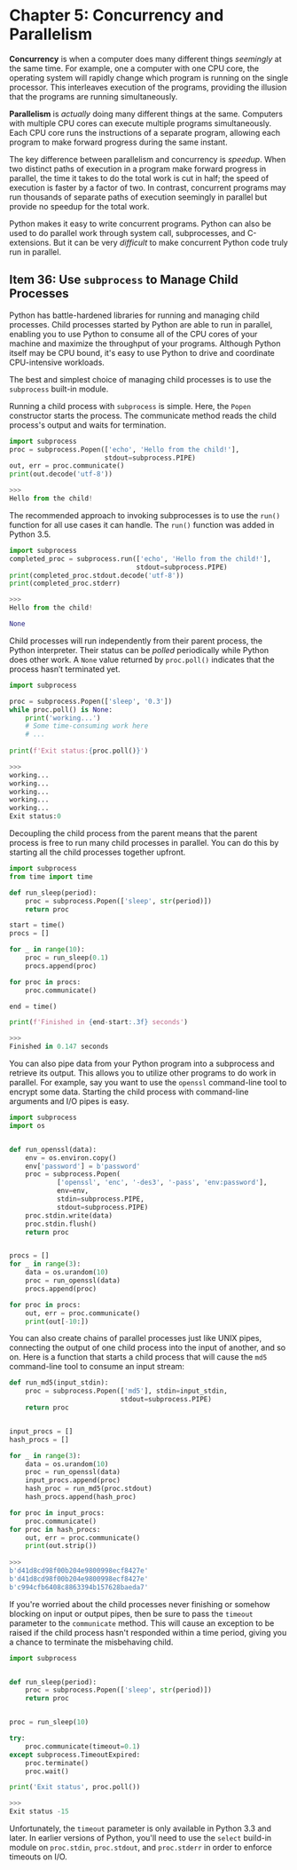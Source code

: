# Chapter 5: Concurrency and Parallelism

**Concurrency** is when a computer does many different things *seemingly* at the same time. For example, one a computer with one CPU core, the operating system will rapidly change which program is running on the single processor. This interleaves execution of the programs, providing the illusion that the programs are running simultaneously.

**Parallelism** is *actually* doing many different  things at the same. Computers with multiple CPU cores can execute multiple programs simultaneously. Each CPU core runs the instructions of a separate program, allowing each program to make forward progress during the same instant.

The key difference between parallelism and concurrency is *speedup*. When two distinct paths of execution in a program make forward progress in parallel, the time it takes to do the total work is cut in half; the speed of execution is faster by a factor of two. In contrast, concurrent programs may run thousands of separate paths of execution seemingly in parallel but provide no speedup for the total work.

Python makes it easy to write concurrent programs. Python can also be used to do parallel work through system call, subprocesses, and C-extensions. But it can be very *difficult* to make concurrent Python code truly run in parallel.

## Item 36: Use `subprocess` to Manage Child Processes
Python has battle-hardened libraries for running and managing child processes. Child processes started by Python are able to run in parallel, enabling you to use Python to consume all of the CPU cores of your machine and maximize the throughput of your programs. Although Python itself may be CPU bound, it's easy to use Python to drive and coordinate CPU-intensive workloads.

The best and simplest choice of managing child processes is to use the `subprocess` built-in module.

Running a child process with `subprocess` is simple. Here, the `Popen` constructor starts the process. The communicate method reads the child process's output and waits for termination.

```Python
import subprocess
proc = subprocess.Popen(['echo', 'Hello from the child!'],
                        stdout=subprocess.PIPE)
out, err = proc.communicate()
print(out.decode('utf-8'))

>>>
Hello from the child!

```

The recommended approach to invoking subprocesses is to use the `run()` function for all use cases it can handle. The `run()` function was added in Python 3.5.

```Python
import subprocess
completed_proc = subprocess.run(['echo', 'Hello from the child!'],
                                stdout=subprocess.PIPE)
print(completed_proc.stdout.decode('utf-8'))
print(completed_proc.stderr)

>>>
Hello from the child!

None
```
Child processes will run independently from their parent process, the Python interpreter. Their status can be *polled* periodically while Python does other work. A `None` value returned by `proc.poll()` indicates that the process hasn’t terminated yet.

```Python
import subprocess

proc = subprocess.Popen(['sleep', '0.3'])
while proc.poll() is None:
    print('working...')
    # Some time-consuming work here
    # ...
    
print(f'Exit status:{proc.poll()}')

>>>
working...
working...
working...
working...
working...
Exit status:0
```

Decoupling the child process from the parent means that the parent process is free to run many child processes in parallel. You can do this by starting all the child processes together upfront.

```Python
import subprocess
from time import time

def run_sleep(period):
    proc = subprocess.Popen(['sleep', str(period)])
    return proc

start = time()
procs = []

for _ in range(10):
    proc = run_sleep(0.1)
    procs.append(proc)

for proc in procs:
    proc.communicate()

end = time()

print(f'Finished in {end-start:.3f} seconds')

>>>
Finished in 0.147 seconds
```

You can also pipe data from your Python program into a subprocess and retrieve its output. This allows you to utilize other programs to do work in parallel. For example, say you want to use the `openssl` command-line tool to encrypt some data. Starting the child process with command-line arguments and I/O pipes is easy.

```Python
import subprocess
import os


def run_openssl(data):
    env = os.environ.copy()
    env['password'] = b'password'
    proc = subprocess.Popen(
            ['openssl', 'enc', '-des3', '-pass', 'env:password'],
            env=env,
            stdin=subprocess.PIPE,
            stdout=subprocess.PIPE)
    proc.stdin.write(data)
    proc.stdin.flush()
    return proc


procs = []
for _ in range(3):
    data = os.urandom(10)
    proc = run_openssl(data)
    procs.append(proc)

for proc in procs:
    out, err = proc.communicate()
    print(out[-10:])
```

You can also create chains of parallel processes just like UNIX pipes, connecting the output of one child process into the input of another, and so on. Here is a function that starts a child process that will cause the `md5` command-line tool to consume an input stream:

```Python
def run_md5(input_stdin):
    proc = subprocess.Popen(['md5'], stdin=input_stdin,
                            stdout=subprocess.PIPE)
    return proc


input_procs = []
hash_procs = []

for _ in range(3):
    data = os.urandom(10)
    proc = run_openssl(data)
    input_procs.append(proc)
    hash_proc = run_md5(proc.stdout)
    hash_procs.append(hash_proc)

for proc in input_procs:
    proc.communicate()
for proc in hash_procs:
    out, err = proc.communicate()
    print(out.strip())
    
>>>
b'd41d8cd98f00b204e9800998ecf8427e'
b'd41d8cd98f00b204e9800998ecf8427e'
b'c994cfb6408c8863394b157628baeda7'
```

If you're worried about the child processes never finishing or somehow blocking on input or output pipes, then be sure to pass the `timeout` parameter to the `communicate` method. This will cause an exception to be raised if the child process hasn't responded within a time period, giving you a chance to terminate the misbehaving child.

```Python
import subprocess


def run_sleep(period):
    proc = subprocess.Popen(['sleep', str(period)])
    return proc


proc = run_sleep(10)

try:
    proc.communicate(timeout=0.1)
except subprocess.TimeoutExpired:
    proc.terminate()
    proc.wait()

print('Exit status', proc.poll())

>>>
Exit status -15
```

Unfortunately, the `timeout` parameter is only available in Python 3.3 and later. In earlier versions of Python, you'll need to use the `select` build-in module on `proc.stdin`, `proc.stdout`, and `proc.stderr` in order to enforce timeouts on I/O.

